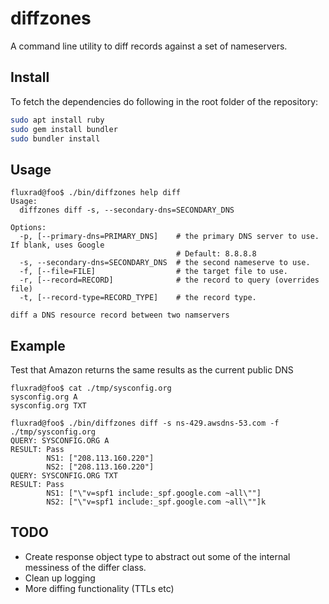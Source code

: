 # diffzones

A command line utility to diff records against a set of nameservers.

## Install

To fetch the dependencies do following in the root folder of the repository:
```bash
sudo apt install ruby
sudo gem install bundler
sudo bundler install
```

## Usage

```
fluxrad@foo$ ./bin/diffzones help diff
Usage:
  diffzones diff -s, --secondary-dns=SECONDARY_DNS

Options:
  -p, [--primary-dns=PRIMARY_DNS]    # the primary DNS server to use. If blank, uses Google
                                     # Default: 8.8.8.8
  -s, --secondary-dns=SECONDARY_DNS  # the second nameserve to use.
  -f, [--file=FILE]                  # the target file to use.
  -r, [--record=RECORD]              # the record to query (overrides file)
  -t, [--record-type=RECORD_TYPE]    # the record type.

diff a DNS resource record between two namservers
```
## Example

Test that Amazon returns the same results as the current public DNS

```
fluxrad@foo$ cat ./tmp/sysconfig.org
sysconfig.org A
sysconfig.org TXT
```

```
fluxrad@foo$ ./bin/diffzones diff -s ns-429.awsdns-53.com -f ./tmp/sysconfig.org
QUERY: SYSCONFIG.ORG A
RESULT: Pass
        NS1: ["208.113.160.220"]
        NS2: ["208.113.160.220"]
QUERY: SYSCONFIG.ORG TXT
RESULT: Pass
        NS1: ["\"v=spf1 include:_spf.google.com ~all\""]
        NS2: ["\"v=spf1 include:_spf.google.com ~all\""]k
```

## TODO

- Create response object type to abstract out some of the internal messiness of the differ class.
- Clean up logging
- More diffing functionality (TTLs etc)
